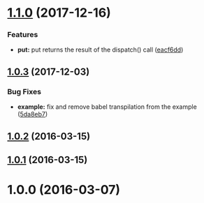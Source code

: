 <a name="1.1.0"></a>
# [1.1.0](https://github.com/wizardzloy/redux-yield-effect/compare/v1.0.3...v1.1.0) (2017-12-16)


### Features

* **put:** put returns the result of the dispatch() call ([eacf6dd](https://github.com/wizardzloy/redux-yield-effect/commit/eacf6dd))



<a name="1.0.3"></a>
## [1.0.3](https://github.com/wizardzloy/redux-yield-effect/compare/v1.0.2...v1.0.3) (2017-12-03)


### Bug Fixes

* **example:** fix and remove babel transpilation from the example ([5da8eb7](https://github.com/wizardzloy/redux-yield-effect/commit/5da8eb7))



<a name="1.0.2"></a>
## [1.0.2](https://github.com/wizardzloy/redux-yield-effect/compare/v1.0.1...v1.0.2) (2016-03-15)



<a name="1.0.1"></a>
## [1.0.1](https://github.com/wizardzloy/redux-yield-effect/compare/v1.0.0...v1.0.1) (2016-03-15)



<a name="1.0.0"></a>
# 1.0.0 (2016-03-07)



